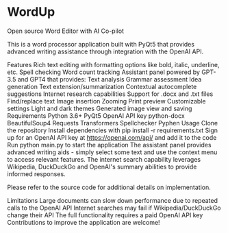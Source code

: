 # WordUp
Open source Word Editor with AI Co-pilot


This is a word processor application built with PyQt5 that provides advanced writing assistance through integration with the OpenAI API.

Features
Rich text editing with formatting options like bold, italic, underline, etc.
Spell checking
Word count tracking
Assistant panel powered by GPT-3.5 and GPT4 that provides:
Text analysis
Grammar assessment
Idea generation
Text extension/summarization
Contextual autocomplete suggestions
Internet research capabilities
Support for .docx and .txt files
Find/replace text
Image insertion
Zooming
Print preview
Customizable settings
Light and dark themes
Generated image view and saving
Requirements
Python 3.6+
PyQt5
OpenAI API key
python-docx
BeautifulSoup4
Requests
Transformers
Spellchecker
Pyphen
Usage
Clone the repository
Install dependencies with pip install -r requirements.txt
Sign up for an OpenAI API key at https://openai.com/api/ and add it to the code
Run python main.py to start the application
The assistant panel provides advanced writing aids - simply select some text and use the context menu to access relevant features. The internet search capability leverages Wikipedia, DuckDuckGo and OpenAI's summary abilities to provide informed responses.

Please refer to the source code for additional details on implementation.

Limitations
Large documents can slow down performance due to repeated calls to the OpenAI API
Internet searches may fail if Wikipedia/DuckDuckGo change their API
The full functionality requires a paid OpenAI API key
Contributions to improve the application are welcome!
